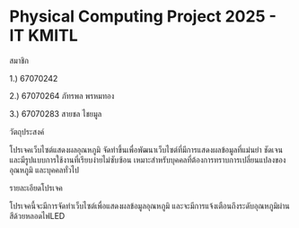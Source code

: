 # Physical Computing Project 2025 - IT KMITL

สมาชิก

1.) 67070242

2.) 67070264 ภัทรพล พรหมทอง

3.) 67070283 สายชล ไชยมูล


วัตถุประสงค์

โปรเจคเว็บไซต์แสดงผลอุณหภูมิ จัดทำขึ้นเพื่อพัฒนาเว็บไซต์ที่มีการแสดงผลข้อมูลที่แม่นยำ ชัดเจน และมีรูปแบบการใช้งานที่เรียบง่ายไม่ซับซ้อน เหมาะสำหรับบุคคลที่ต้องการทราบการเปลี่ยนแปลงของอุณหภูมิ และบุคคลทั่วไป
  
รายละเอียดโปรเจค

โปรเจคนี้จะมีการจัดทำเว็บไซต์เพื่อแสดงผลข้อมูลอุณหภูมิ และจะมีการแจ้งเตือนถึงระดับอุณหภูมิผ่านสีด้วยหลอดไฟLED


